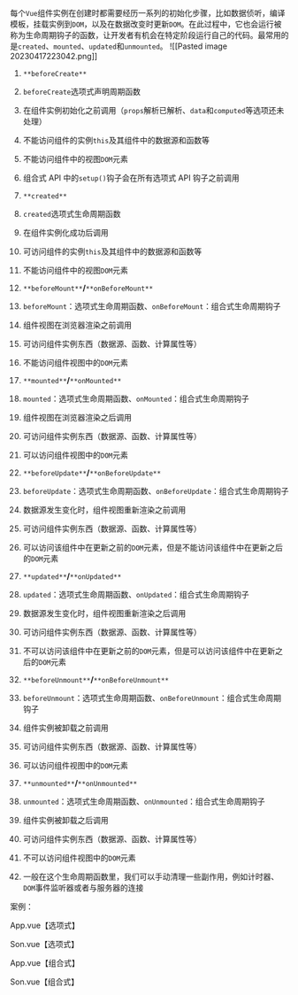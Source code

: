 每个`Vue`组件实例在创建时都需要经历一系列的初始化步骤，比如数据侦听，编译模板，挂载实例到`DOM`，以及在数据改变时更新`DOM`。在此过程中，它也会运行被称为生命周期钩子的函数，让开发者有机会在特定阶段运行自己的代码。最常用的是`created`、`mounted`、`updated`和`unmounted`。
![[Pasted image 20230417223042.png]]

1.  `**beforeCreate**`

1.  `beforeCreate`选项式声明周期函数
2.  在组件实例初始化之前调用（`props`解析已解析、`data`和`computed`等选项还未处理）
3.  不能访问组件的实例`this`及其组件中的数据源和函数等
4.  不能访问组件中的视图`DOM`元素
5.  组合式 API 中的`setup()`钩子会在所有选项式 API 钩子之前调用

2.  `**created**`

1.  `created`选项式生命周期函数
2.  在组件实例化成功后调用
3.  可访问组件的实例`this`及其组件中的数据源和函数等
4.  不能访问组件中的视图`DOM`元素

3.  `**beforeMount**`**/**`**onBeforeMount**`

1.  `beforeMount`：选项式生命周期函数、`onBeforeMount`：组合式生命周期钩子
2.  组件视图在浏览器渲染之前调用
3.  可访问组件实例东西（数据源、函数、计算属性等）
4.  不能访问组件视图中的`DOM`元素

4.  `**mounted**`**/**`**onMounted**`

1.  `mounted`：选项式生命周期函数、`onMounted`：组合式生命周期钩子
2.  组件视图在浏览器渲染之后调用
3.  可访问组件实例东西（数据源、函数、计算属性等）
4.  可以访问组件视图中的`DOM`元素

5.  `**beforeUpdate**`**/**`**onBeforeUpdate**`

1.  `beforeUpdate`：选项式生命周期函数、`onBeforeUpdate`：组合式生命周期钩子
2.  数据源发生变化时，组件视图重新渲染之前调用
3.  可访问组件实例东西（数据源、函数、计算属性等）
4.  可以访问该组件中在更新之前的`DOM`元素，但是不能访问该组件中在更新之后的`DOM`元素

6.  `**updated**`**/**`**onUpdated**`

1.  `updated`：选项式生命周期函数、`onUpdated`：组合式生命周期钩子
2.  数据源发生变化时，组件视图重新渲染之后调用
3.  可访问组件实例东西（数据源、函数、计算属性等）
4.  不可以访问该组件中在更新之前的`DOM`元素，但是可以访问该组件中在更新之后的`DOM`元素

7.  `**beforeUnmount**`**/**`**onBeforeUnmount**`

1.  `beforeUnmount`：选项式生命周期函数、`onBeforeUnmount`：组合式生命周期钩子
2.  组件实例被卸载之前调用
3.  可访问组件实例东西（数据源、函数、计算属性等）
4.  可以访问组件视图中的`DOM`元素

8.  `**unmounted**`**/**`**onUnmounted**`

1.  `unmounted`：选项式生命周期函数、`onUnmounted`：组合式生命周期钩子
2.  组件实例被卸载之后调用
3.  可访问组件实例东西（数据源、函数、计算属性等）
4.  不可以访问组件视图中的`DOM`元素
5.  一般在这个生命周期函数里，我们可以手动清理一些副作用，例如计时器、`DOM`事件监听器或者与服务器的连接



案例：  

App.vue【选项式】

Son.vue【选项式】

App.vue【组合式】

Son.vue【组合式】

